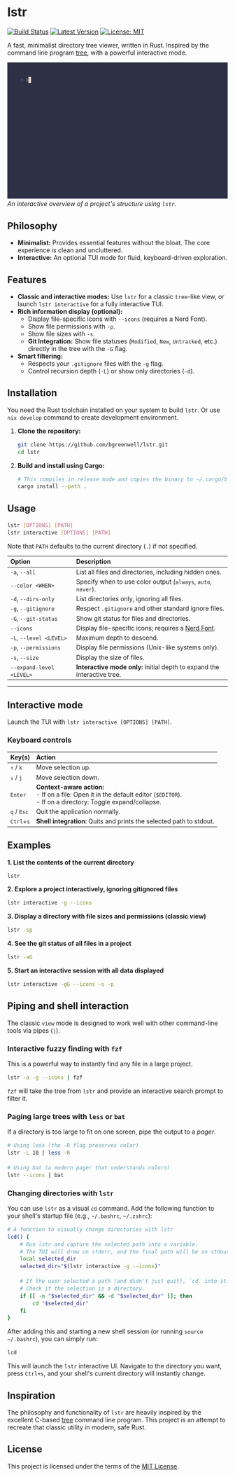 # lstr

[![Build Status](https://github.com/bgreenwell/lstr/actions/workflows/ci.yml/badge.svg)](https://github.com/bgreenwell/lstr/actions)
[![Latest Version](https://img.shields.io/crates/v/lstr.svg)](https://crates.io/crates/lstr)
[![License: MIT](https://img.shields.io/badge/License-MIT-yellow.svg)](https://opensource.org/licenses/MIT)

A fast, minimalist directory tree viewer, written in Rust. Inspired by the command line program [tree](https://github.com/Old-Man-Programmer/tree), with a powerful interactive mode.

![](assets/lstr-demo.gif)
*An interactive overview of a project's structure using `lstr`.*

## Philosophy

  - **Minimalist:** Provides essential features without the bloat. The core experience is clean and uncluttered.
  - **Interactive:** An optional TUI mode for fluid, keyboard-driven exploration.

## Features

  - **Classic and interactive modes:** Use `lstr` for a classic `tree`-like view, or launch `lstr interactive` for a fully interactive TUI.
  - **Rich information display (optional):**
      - Display file-specific icons with `--icons` (requires a Nerd Font).
      - Show file permissions with `-p`.
      - Show file sizes with `-s`.
      - **Git Integration:** Show file statuses (`Modified`, `New`, `Untracked`, etc.) directly in the tree with the `-G` flag.
  - **Smart filtering:**
      - Respects your `.gitignore` files with the `-g` flag.
      - Control recursion depth (`-L`) or show only directories (`-d`).

## Installation

You need the Rust toolchain installed on your system to build `lstr`. Or use `nix develop` command to create development environment.

1.  **Clone the repository:**
    ```bash
    git clone https://github.com/bgreenwell/lstr.git
    cd lstr
    ```
2.  **Build and install using Cargo:**
    ```bash
    # This compiles in release mode and copies the binary to ~/.cargo/bin
    cargo install --path .
    ```

## Usage

```bash
lstr [OPTIONS] [PATH]
lstr interactive [OPTIONS] [PATH]
```

Note that `PATH` defaults to the current directory (`.`) if not specified.

| Option                 | Description                                                                 |
| :--------------------- | :-------------------------------------------------------------------------- |
| `-a`, `--all`          | List all files and directories, including hidden ones.                      |
| `--color <WHEN>`       | Specify when to use color output (`always`, `auto`, `never`).               |
| `-d`, `--dirs-only`    | List directories only, ignoring all files.                                  |
| `-g`, `--gitignore`    | Respect `.gitignore` and other standard ignore files.                       |
| `-G`, `--git-status`   | Show git status for files and directories.                                  |
| `--icons`              | Display file-specific icons; requires a [Nerd Font](https://www.nerdfonts.com/). |
| `-L`, `--level <LEVEL>`| Maximum depth to descend.                                                   |
| `-p`, `--permissions`  | Display file permissions (Unix-like systems only).                          |
| `-s`, `--size`         | Display the size of files.                                                  |
| `--expand-level <LEVEL>`| **Interactive mode only:** Initial depth to expand the interactive tree.   |

-----

## Interactive mode

Launch the TUI with `lstr interactive [OPTIONS] [PATH]`.

### Keyboard controls

| Key(s)  | Action                                                                                                                                      |
| :------ | :------------------------------------------------------------------------------------------------------------------------------------------ |
| `↑` / `k` | Move selection up. |
| `↓` / `j` | Move selection down. |
| `Enter` | **Context-aware action:**<br>- If on a file: Open it in the default editor (`$EDITOR`).<br>- If on a directory: Toggle expand/collapse. |
| `q` / `Esc` | Quit the application normally. |
| `Ctrl`+`s` | **Shell integration:** Quits and prints the selected path to stdout. |

## Examples

**1. List the contents of the current directory**

```bash
lstr
```

**2. Explore a project interactively, ignoring gitignored files**

```bash
lstr interactive -g --icons
```

**3. Display a directory with file sizes and permissions (classic view)**

```bash
lstr -sp
```

**4. See the git status of all files in a project**

```bash
lstr -aG
```

**5. Start an interactive session with all data displayed**

```bash
lstr interactive -gG --icons -s -p
```

## Piping and shell interaction

The classic `view` mode is designed to work well with other command-line tools via pipes (`|`).

### Interactive fuzzy finding with `fzf`

This is a powerful way to instantly find any file in a large project.

```bash
lstr -a -g --icons | fzf
```

`fzf` will take the tree from `lstr` and provide an interactive search prompt to filter it.

### Paging large trees with `less` or `bat`

If a directory is too large to fit on one screen, pipe the output to a *pager*.

```bash
# Using less (the -R flag preserves color)
lstr -L 10 | less -R

# Using bat (a modern pager that understands colors)
lstr --icons | bat
```

### Changing directories with `lstr`

You can use `lstr` as a visual `cd` command. Add the following function to your shell's startup file (e.g., `~/.bashrc`, `~/.zshrc`):

```bash
# A function to visually change directories with lstr
lcd() {
    # Run lstr and capture the selected path into a variable.
    # The TUI will draw on stderr, and the final path will be on stdout.
    local selected_dir
    selected_dir="$(lstr interactive -g --icons)"

    # If the user selected a path (and didn't just quit), `cd` into it.
    # Check if the selection is a directory.
    if [[ -n "$selected_dir" && -d "$selected_dir" ]]; then
        cd "$selected_dir"
    fi
}
```

After adding this and starting a new shell session (or running `source ~/.bashrc`), you can simply run:

```bash
lcd
```

This will launch the `lstr` interactive UI. Navigate to the directory you want, press `Ctrl+s`, and your shell's current directory will instantly change.

## Inspiration

The philosophy and functionality of `lstr` are heavily inspired by the excellent C-based [tree](https://github.com/Old-Man-Programmer/tree) command line program. This project is an attempt to recreate that classic utility in modern, safe Rust.

## License

This project is licensed under the terms of the [MIT License](LICENSE).
